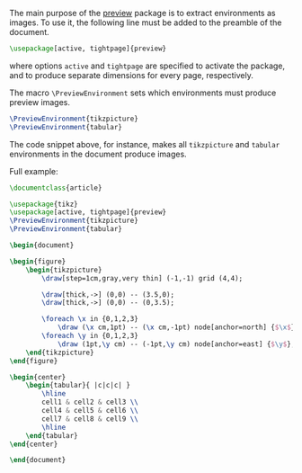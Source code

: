 The main purpose of the [preview](https://linorg.usp.br/CTAN/macros/latex/contrib/preview/preview.pdf) package is to extract environments as images. To use it, the following line must be added to the preamble of the document.
```latex
\usepackage[active, tightpage]{preview}
```
where options `active` and `tightpage` are specified to activate the package, and to produce separate dimensions for every page, respectively. 

The macro `\PreviewEnvironment` sets which environments must produce preview images.
```latex
\PreviewEnvironment{tikzpicture}
\PreviewEnvironment{tabular}
```
The code snippet above, for instance, makes all `tikzpicture` and `tabular` environments in the document produce images.

Full example:
```latex
\documentclass{article}

\usepackage{tikz}
\usepackage[active, tightpage]{preview}
\PreviewEnvironment{tikzpicture}
\PreviewEnvironment{tabular}

\begin{document}

\begin{figure}
    \begin{tikzpicture}
        \draw[step=1cm,gray,very thin] (-1,-1) grid (4,4);

        \draw[thick,->] (0,0) -- (3.5,0);
        \draw[thick,->] (0,0) -- (0,3.5);

        \foreach \x in {0,1,2,3}
            \draw (\x cm,1pt) -- (\x cm,-1pt) node[anchor=north] {$\x$};
        \foreach \y in {0,1,2,3}
            \draw (1pt,\y cm) -- (-1pt,\y cm) node[anchor=east] {$\y$};
    \end{tikzpicture}
\end{figure}

\begin{center}
    \begin{tabular}{ |c|c|c| } 
        \hline
        cell1 & cell2 & cell3 \\ 
        cell4 & cell5 & cell6 \\ 
        cell7 & cell8 & cell9 \\ 
        \hline
    \end{tabular}
\end{center}

\end{document}
```